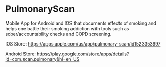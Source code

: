 # PulmonaryScan
Mobile App for Android and IOS that documents effects of smoking and helps one battle their smoking addiction with tools such as sober/accountability checks and COPD screening.

IOS Store: https://apps.apple.com/us/app/pulmonary-scan/id1523353997

Android Store: https://play.google.com/store/apps/details?id=com.scan.pulmonary&hl=en_US
